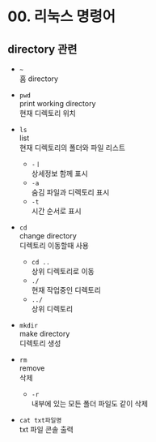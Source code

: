 # 00. 리눅스 명령어

## directory 관련

- `~`  
  홈 directory
- `pwd`  
  print working directory  
  현재 디렉토리 위치

- `ls`  
  list  
  현재 디렉토리의 폴더와 파일 리스트

  - `-ㅣ`  
    상세정보 함께 표시
  - `-a`  
    숨김 파일과 디렉토리 표시
  - `-t`  
    시간 순서로 표시

- `cd`  
  change directory  
  디렉토리 이동할때 사용

  - `cd ..`  
    상위 디렉토리로 이동
  - `./`  
    현재 작업중인 디렉토리
  - `../`  
    상위 디렉토리

- `mkdir`  
  make directory  
  디렉토리 생성

- `rm`  
  remove  
  삭제

  - `-r`  
    내부에 있는 모든 폴더 파일도 같이 삭제

- `cat txt파일명`  
  txt 파일 콘솔 출력
